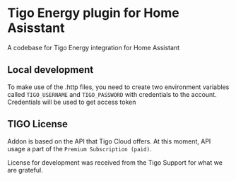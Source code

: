 # Tigo Energy plugin for Home Asisstant

A codebase for Tigo Energy integration for Home Assistant 

## Local development

To make use of the .http files, you need to create two environment variables called `TIGO_USERNAME` and `TIGO_PASSWORD` with credentials to the account. Credentials will be used to get access token

## TIGO License

Addon is based on the API that Tigo Cloud offers. At this moment, API usage a part of the `Premium Subscription (paid)`. 

License for development was received from the Tigo Support for what we are grateful.